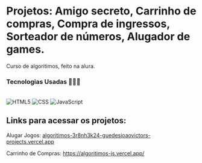 # Projetos: Amigo secreto, Carrinho de compras, Compra de ingressos, Sorteador de números, Alugador de games.
Curso de algoritimos, feito na alura.

### Tecnologias Usadas 🧑🏽‍💻
<div style="display:inline-block"><br>
  <img align="center" alt="HTML5" src="https://img.shields.io/badge/HTML5-E34F26?style=for-the-badge&logo=html5&logoColor=white">
  <img align="center" alt="CSS" src="https://img.shields.io/badge/CSS3-1572B6?style=for-the-badge&logo=css3&logoColor=white">
  <img align="center" alt="JavaScript" src="https://img.shields.io/badge/JavaScript-323330?style=for-the-badge&logo=javascript&logoColor=F7DF1E">
</div>

## Links para acessar os projetos:
<p>Alugar Jogos: <a href="algoritimos-3r8nh3k24-guedesjoaovictors-projects.vercel.app">algoritimos-3r8nh3k24-guedesjoaovictors-projects.vercel.app</a></p>
<p>Carrinho de Compras: <a href="https://algoritimos-js.vercel.app/" target="_blank">https://algoritimos-js.vercel.app/</a></p>
